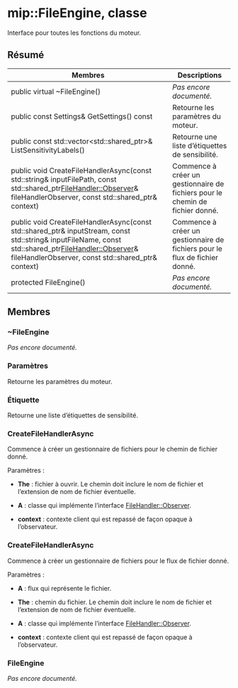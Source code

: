 # <a name="class-mipfileengine"></a>mip::FileEngine, classe 
Interface pour toutes les fonctions du moteur.
  
## <a name="summary"></a>Résumé
 Membres                        | Descriptions                                
--------------------------------|---------------------------------------------
 public virtual ~FileEngine()  | _Pas encore documenté._
 public const Settings& GetSettings() const  |  Retourne les paramètres du moteur.
public const std::vector<std::shared_ptr<Label>>& ListSensitivityLabels()  |  Retourne une liste d’étiquettes de sensibilité.
public void CreateFileHandlerAsync(const std::string& inputFilePath, const std::shared_ptr<FileHandler::Observer>& fileHandlerObserver, const std::shared_ptr<void>& context)  |  Commence à créer un gestionnaire de fichiers pour le chemin de fichier donné.
public void CreateFileHandlerAsync(const std::shared_ptr<Stream>& inputStream, const std::string& inputFileName, const std::shared_ptr<FileHandler::Observer>& fileHandlerObserver, const std::shared_ptr<void>& context)  |  Commence à créer un gestionnaire de fichiers pour le flux de fichier donné.
 protected FileEngine()  | _Pas encore documenté._
  
## <a name="members"></a>Membres
  
### <a name="fileengine"></a>~FileEngine
_Pas encore documenté._

  
### <a name="settings"></a>Paramètres
Retourne les paramètres du moteur.
  
### <a name="label"></a>Étiquette
Retourne une liste d’étiquettes de sensibilité.
  
### <a name="createfilehandlerasync"></a>CreateFileHandlerAsync
Commence à créer un gestionnaire de fichiers pour le chemin de fichier donné.

Paramètres :  
* **The** : fichier à ouvrir. Le chemin doit inclure le nom de fichier et l’extension de nom de fichier éventuelle. 


* **A** : classe qui implémente l’interface [FileHandler::Observer](class_mip_filehandler_observer.md). 


* **context** : contexte client qui est repassé de façon opaque à l’observateur.


  
### <a name="createfilehandlerasync"></a>CreateFileHandlerAsync
Commence à créer un gestionnaire de fichiers pour le flux de fichier donné.

Paramètres :  
* **A** : flux qui représente le fichier. 


* **The** : chemin du fichier. Le chemin doit inclure le nom de fichier et l’extension de nom de fichier éventuelle. 


* **A** : classe qui implémente l’interface [FileHandler::Observer](class_mip_filehandler_observer.md). 


* **context** : contexte client qui est repassé de façon opaque à l’observateur.


  
### <a name="fileengine"></a>FileEngine
_Pas encore documenté._
